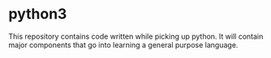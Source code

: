 # python3

This repository contains code written while picking up python. It will contain major components that go into learning a general purpose language. 

